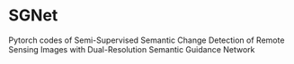 # SGNet
Pytorch codes of Semi-Supervised Semantic Change Detection of Remote Sensing Images with Dual-Resolution Semantic Guidance Network
